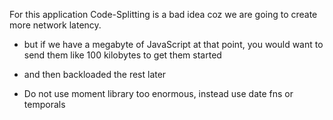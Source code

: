 For this application Code-Splitting is a bad idea coz we are going to create more network latency.
- but if we have a megabyte of JavaScript at that point, you would want to send them like 100 kilobytes to get them started
- and then backloaded the rest later


- Do not use moment library too enormous, instead use date fns or temporals